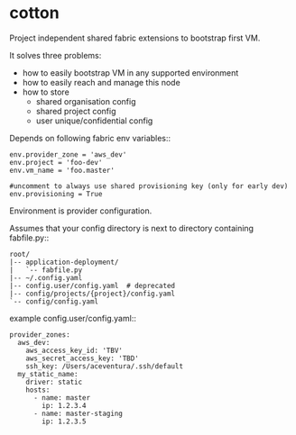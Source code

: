 cotton
======
Project independent shared fabric extensions to bootstrap first VM.

It solves three problems:
 - how to easily bootstrap VM in any supported environment
 - how to easily reach and manage this node
 - how to store
   - shared organisation config
   - shared project config
   - user unique/confidential config

Depends on following fabric env variables::

    env.provider_zone = 'aws_dev'
    env.project = 'foo-dev'
    env.vm_name = 'foo.master'

    #uncomment to always use shared provisioning key (only for early dev)
    env.provisioning = True


Environment is provider configuration.


Assumes that your config directory is next to directory containing fabfile.py::


    root/
    |-- application-deployment/
    |   `-- fabfile.py
    |-- ~/.config.yaml
    |-- config.user/config.yaml  # deprecated
    |-- config/projects/{project}/config.yaml
    `-- config/config.yaml



example config.user/config.yaml::


    provider_zones:
      aws_dev:
        aws_access_key_id: 'TBV'
        aws_secret_access_key: 'TBD'
        ssh_key: /Users/aceventura/.ssh/default
      my_static_name:
        driver: static
        hosts:
          - name: master
            ip: 1.2.3.4
          - name: master-staging
            ip: 1.2.3.5
